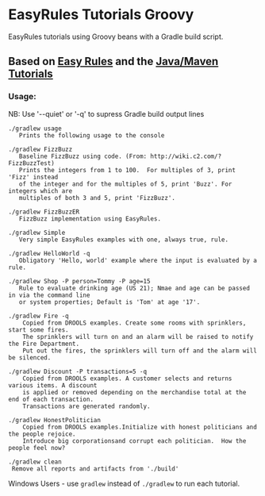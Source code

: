 # EasyRules Tutorials Groovy

EasyRules tutorials using Groovy beans with a Gradle build script.


## Based on [Easy Rules](https://github.com/j-easy/easy-rules/wiki) and the [Java/Maven Tutorials](https://github.com/j-easy/easy-rules/tree/master/easy-rules-tutorials)

### Usage:

NB: Use '--quiet' or '-q' to supress Gradle build output lines

    ./gradlew usage
       Prints the following usage to the console

    ./gradlew FizzBuzz
       Baseline FizzBuzz using code. (From: http://wiki.c2.com/?FizzBuzzTest)
       Prints the integers from 1 to 100.  For multiples of 3, print 'Fizz' instead 
       of the integer and for the multiples of 5, print 'Buzz'. For integers which are 
       multiples of both 3 and 5, print 'FizzBuzz'.
       
    ./gradlew FizzBuzzER
       FizzBuzz implementation using EasyRules.
       
    ./gradlew Simple
       Very simple EasyRules examples with one, always true, rule.
       
    ./gradlew HelloWorld -q
       Obligatory 'Hello, world' example where the input is evaluated by a rule.
       
    ./gradlew Shop -P person=Tommy -P age=15
       Rule to evaluate drinking age (US 21); Nmae and age can be passed in via the command line
       or system properties; Default is 'Tom' at age '17'.

    ./gradlew Fire -q
        Copied from DROOLS examples. Create some rooms with sprinklers, start some fires.
        The sprinklers will turn on and an alarm will be raised to notify the Fire Department.
        Put out the fires, the sprinklers will turn off and the alarm will be silenced.
 
    ./gradlew Discount -P transactions=5 -q
        Copied from DROOLS examples. A customer selects and returns various items. A discount
        is applied or removed depending on the merchandise total at the end of each transaction. 
        Transactions are generated randomly.

    ./gradlew HonestPolitician
        Copied from DROOLS examples.Initialize with honest politicians and the people rejoice. 
        Introduce big corporationsand corrupt each politician.  How the people feel now?
              
    ./gradlew clean
     Remove all reports and artifacts from './build'

Windows Users - use ```gradlew``` instead of ```./gradlew``` to run each tutorial.
